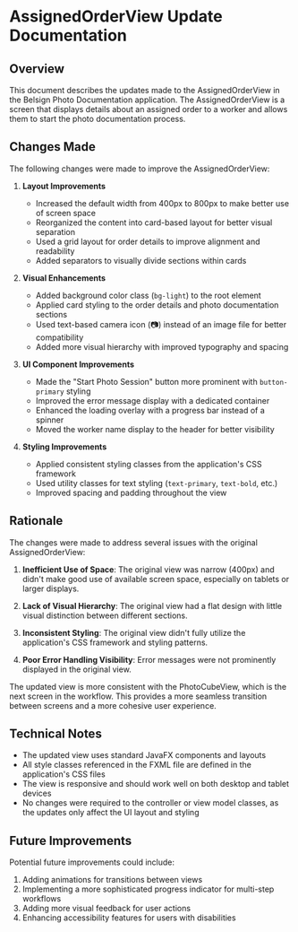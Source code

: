 # AssignedOrderView Update Documentation

## Overview

This document describes the updates made to the AssignedOrderView in the Belsign Photo Documentation application. The AssignedOrderView is a screen that displays details about an assigned order to a worker and allows them to start the photo documentation process.

## Changes Made

The following changes were made to improve the AssignedOrderView:

1. **Layout Improvements**
   - Increased the default width from 400px to 800px to make better use of screen space
   - Reorganized the content into card-based layout for better visual separation
   - Used a grid layout for order details to improve alignment and readability
   - Added separators to visually divide sections within cards

2. **Visual Enhancements**
   - Added background color class (`bg-light`) to the root element
   - Applied card styling to the order details and photo documentation sections
   - Used text-based camera icon (📷) instead of an image file for better compatibility
   - Added more visual hierarchy with improved typography and spacing

3. **UI Component Improvements**
   - Made the "Start Photo Session" button more prominent with `button-primary` styling
   - Improved the error message display with a dedicated container
   - Enhanced the loading overlay with a progress bar instead of a spinner
   - Moved the worker name display to the header for better visibility

4. **Styling Improvements**
   - Applied consistent styling classes from the application's CSS framework
   - Used utility classes for text styling (`text-primary`, `text-bold`, etc.)
   - Improved spacing and padding throughout the view

## Rationale

The changes were made to address several issues with the original AssignedOrderView:

1. **Inefficient Use of Space**: The original view was narrow (400px) and didn't make good use of available screen space, especially on tablets or larger displays.

2. **Lack of Visual Hierarchy**: The original view had a flat design with little visual distinction between different sections.

3. **Inconsistent Styling**: The original view didn't fully utilize the application's CSS framework and styling patterns.

4. **Poor Error Handling Visibility**: Error messages were not prominently displayed in the original view.

The updated view is more consistent with the PhotoCubeView, which is the next screen in the workflow. This provides a more seamless transition between screens and a more cohesive user experience.

## Technical Notes

- The updated view uses standard JavaFX components and layouts
- All style classes referenced in the FXML file are defined in the application's CSS files
- The view is responsive and should work well on both desktop and tablet devices
- No changes were required to the controller or view model classes, as the updates only affect the UI layout and styling

## Future Improvements

Potential future improvements could include:

1. Adding animations for transitions between views
2. Implementing a more sophisticated progress indicator for multi-step workflows
3. Adding more visual feedback for user actions
4. Enhancing accessibility features for users with disabilities